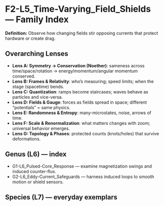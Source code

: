 # F2-L5_Time-Varying_Field_Shields — Family Index
**Definition:** Observe how changing fields stir opposing currents that protect hardware or create drag.
## Overarching Lenses

- **Lens A: Symmetry -> Conservation (Noether)**: sameness across time/space/rotation → energy/momentum/angular momentum conserved.
- **Lens B: Frames & Relativity**: who’s measuring; speed limits; when the stage (spacetime) bends.
- **Lens C: Quantization**: ramps become staircases; waves behave as particles and vice-versa.
- **Lens D: Fields & Gauge**: forces as fields spread in space; different “potentials” = same physics.
- **Lens E: Randomness & Entropy**: many-microstates, noise, arrows of time.
- **Lens F: Scale & Renormalization**: what matters changes with zoom; universal behavior emerges.
- **Lens G: Topology & Phases**: protected counts (knots/holes) that survive deformations.

## Genus (L6) — index
- G1-L6_Pulsed-Core_Response — examine magnetization swings and induced counter-flux.
- G2-L6_Eddy-Current_Safeguards — harness induced loops to smooth motion or shield sensors.
## Species (L7) — everyday exemplars
